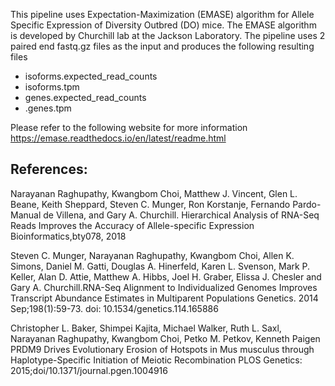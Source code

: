 This pipeline uses Expectation-Maximization (EMASE) algorithm for Allele
Specific Expression of Diversity Outbred (DO) mice. The EMASE algorithm
is developed by Churchill lab at the Jackson Laboratory.
The pipeline uses 2 paired end fastq.gz files as the input and produces the
following resulting files

* isoforms.expected_read_counts
* isoforms.tpm
* genes.expected_read_counts
* .genes.tpm

Please refer to the following website for more information
https://emase.readthedocs.io/en/latest/readme.html

## References:
Narayanan Raghupathy, Kwangbom Choi, Matthew J. Vincent, Glen L. Beane, 
Keith Sheppard, Steven C. Munger, Ron Korstanje, 
Fernando Pardo-Manual de Villena, and Gary A. Churchill. 
Hierarchical Analysis of RNA-Seq Reads Improves the Accuracy of 
Allele-specific Expression Bioinformatics,bty078, 2018


Steven C. Munger, Narayanan Raghupathy, Kwangbom Choi, Allen K. Simons, 
Daniel M. Gatti, Douglas A. Hinerfeld, Karen L. Svenson, Mark P. Keller, 
Alan D. Attie, Matthew A. Hibbs, Joel H. Graber, Elissa J. Chesler 
and Gary A. Churchill.RNA-Seq Alignment to Individualized Genomes 
Improves Transcript Abundance Estimates in Multiparent Populations 
Genetics. 2014 Sep;198(1):59-73. doi: 10.1534/genetics.114.165886

Christopher L. Baker, Shimpei Kajita, Michael Walker, Ruth L. Saxl, 
Narayanan Raghupathy, Kwangbom Choi, Petko M. Petkov, Kenneth Paigen 
PRDM9 Drives Evolutionary Erosion of Hotspots in Mus musculus through 
Haplotype-Specific Initiation of Meiotic Recombination
PLOS Genetics: 2015;doi/10.1371/journal.pgen.1004916
